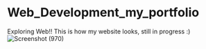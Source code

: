 # Web_Development_my_portfolio
Exploring Web!!
This is how my website looks, still in progress :)
![Screenshot (970)](https://user-images.githubusercontent.com/68474231/107883378-ad276000-6f14-11eb-9b75-b6c2eab99382.png)
